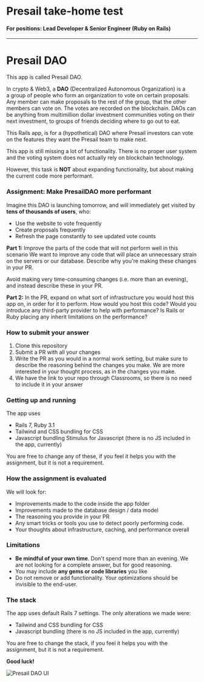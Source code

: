 # Presail take-home test
#### For positions: Lead Developer & Senior Engineer (Ruby on Rails)

---

# Presail DAO

This app is called Presail DAO.

In crypto & Web3, a **DAO** (Decentralized Autonomous Organization) is a  
a group of people who form an organization to vote on certain proposals. 
Any member can make proposals to the rest of the group, that the other members can vote on. The votes are recorded on the blockchain. 
DAOs can be anything from multimillion dollar investment communities voting on their next
investment, to groups of friends deciding where to go out to eat. 

This Rails app, is for a (hypothetical) DAO where Presail investors
can vote on the features they want the Presail team to make next.

This app is still missing a lot of functionality. There is no proper user system and the voting system does not actually rely on blockchain technology. 

However, this task is **NOT** about expanding functionality, but
about making the current code more performant.

### Assignment: Make PresailDAO more performant

Imagine this DAO is launching tomorrow, and will immediately
get visited by **tens of thousands of users**, who:
- Use the website to vote frequently
- Create proposals frequently
- Refresh the page constantly to see updated vote counts

**Part 1:** Improve the parts of the code that will not perform well in this scenario
We want to improve any code that will place an unnecessary strain on the servers or our database. 
Describe why you're making these changes in your PR.

Avoid making very time-consuming changes (i.e. more than an evening),
and instead describe these in your PR.

**Part 2:** In the PR, expand on what sort of infrastructure you would host this app on, in order for it to perform. 
How would you host this code? Would you introduce any third-party provider to help with performance?
Is Rails or Ruby placing any inherit limitations on the performance?

### How to submit your answer
1) Clone this repository
2) Submit a PR with all your changes
3) Write the PR as you would in a normal work setting, but make sure to describe the reasoning behind the changes you make. We are more interested in your thought process, as in the changes you make.
4) We have the link to your repo through Classrooms, so there is no need to include it in your answer

### Getting up and running
The app uses
- Rails 7, Ruby 3.1
- Tailwind and CSS bundling for CSS
- Javascript bundling Stimulus for Javascript (there is no JS included in the app, currently)

You are free to change any of these, if you 
feel it helps you with the assignment, but it is not a requirement.

### How the assignment is evaluated
We will look for:
- Improvements made to the code inside the app folder
- Improvements made to the database design / data model
- The reasoning you provide in your PR
- Any smart tricks or tools you use to detect poorly performing code.
- Your thoughts about infrastructure, caching, and performance overall

### Limitations
- **Be mindful of your own time**. Don't spend more than an evening. We are not looking for a complete answer, but for good reasoning.
- You may include **any gems or code libraries** you like
- Do not remove or add functionality. Your optimizations should be invisible to the end-user.

### The stack
The app uses default Rails 7 settings. The only alterations we made were:
- Tailwind and CSS bundling for CSS
- Javascript bundling (there is no JS included in the app, currently)

You are free to change the stack, if you
feel it helps you with the assignment, but it is not a requirement.

**Good luck!**

![Presail DAO UI](https://i.postimg.cc/KjthTrbx/imagelink.png)

